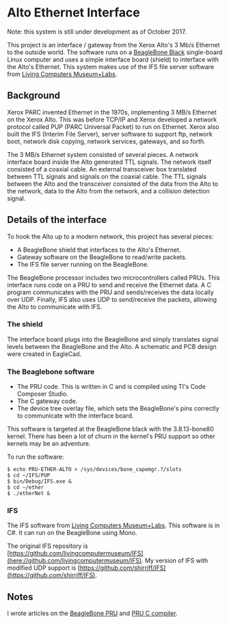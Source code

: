# Alto Ethernet Interface

Note: this system is still under development as of October 2017.

This project is an interface / gateway from the Xerox Alto's 3 Mb/s Ethernet
to the outside world.
The software runs on a [BeagleBone Black](http://beagleboard.org/bone) single-board Linux computer and uses a simple interface board (shield) to interface with the Alto's Ethernet.
This system makes use of the 
IFS file server software from [Living Computers Museum+Labs](http://livingcomputers.org).

## Background

Xerox PARC invented Ethernet in the 1970s, implementing 3 MB/s Ethernet on the Xerox Alto.
This was before TCP/IP and Xerox developed a network protocol called PUP (PARC Universal Packet) to run on Ethernet.
Xerox also built the IFS (Interim File Server), server software to support ftp, network boot, network disk copying, network services, gateways, and so forth.

The 3 MB/s Ethernet system consisted of several pieces.
A network interface board inside the Alto generated TTL signals.
The network itself consisted of a coaxial cable.
An external transceiver box translated between TTL signals and signals on the coaxial cable.
The TTL signals between the Alto and the transceiver consisted of the data from the Alto to the network, data to the Alto from the network, and a collision detection signal.

## Details of the interface

To hook the Alto up to a modern network, this project has several pieces:

 * A BeagleBone shield that interfaces to the Alto's Ethernet.
 * Gateway software on the BeagleBone to read/write packets.
 * The IFS file server running on the BeagleBone.
 
The BeagleBone processor includes two microcontrollers called PRUs.
This interface runs code on a PRU to send and receive the Ethernet data.
A C program communicates with the PRU and sends/receives the data locally
over UDP.
Finally, IFS also uses UDP to send/receive the packets, allowing the Alto to
communicate with IFS.

### The shield

The interface board plugs into the BeagleBone and simply translates signal
levels between the BeagleBone and the Alto.
A schematic and PCB design were created in EagleCad.

### The Beaglebone software

 * The PRU code. This is written in C and is compiled using TI's Code Composer Studio.
 * The C gateway code.
 * The device tree overlay file, which sets the BeagleBone's pins correctly to communicate with the interface board.

This software is targeted at the BeagleBone black with the 3.8.13-bone80 kernel.
There has been a lot of churn in the kernel's PRU support so other kernels may be an adventure.

To run the software:
```
$ echo PRU-ETHER-ALTO > /sys/devices/bone_capemgr.?/slots
$ cd ~/IFS/PUP
$ bin/Debug/IFS.exe &
$ cd ~/ether
$ ./etherNet &
```

### IFS
 
The IFS software from [Living Computers Museum+Labs](http://livingcomputers.org).
This software is in C#. It can run on the BeagleBone using Mono.

The original IFS repository is [https://github.com/livingcomputermuseum/IFS](here://github.com/livingcomputermuseum/IFS).
My version of IFS with modified UDP support is [https://github.com/shirriff/IFS](https://github.com/shirriff/IFS).

## Notes

I wrote articles on the [BeagleBone PRU](http://www.righto.com/2016/08/pru-tips-understanding-beaglebones.html) and [PRU C compiler](http://www.righto.com/2016/09/how-to-run-c-programs-on-beaglebones.html).
